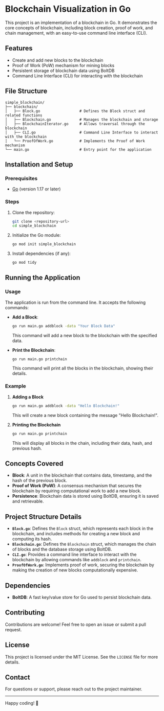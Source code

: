 # Blockchain Visualization in Go

This project is an implementation of a blockchain in Go. It demonstrates the core concepts of blockchain, including block creation, proof of work, and chain management, with an easy-to-use command line interface (CLI).

## Features

- Create and add new blocks to the blockchain
- Proof of Work (PoW) mechanism for mining blocks
- Persistent storage of blockchain data using BoltDB
- Command Line Interface (CLI) for interacting with the blockchain

## File Structure

```
simple_blockchain/
├── blockchain/
│   ├── Block.go                  # Defines the Block struct and related functions
│   ├── Blockchain.go             # Manages the blockchain and storage
│   ├── BlockchainIterator.go     # Allows traversal through the blockchain
│   ├── CLI.go                    # Command Line Interface to interact with the blockchain
│   └── ProofOfWork.go            # Implements the Proof of Work mechanism
└── main.go                       # Entry point for the application
```

## Installation and Setup

### Prerequisites

- [Go](https://golang.org/doc/install) (version 1.17 or later)

### Steps

1. Clone the repository:

   ```sh
   git clone <repository-url>
   cd simple_blockchain
   ```

2. Initialize the Go module:

   ```sh
   go mod init simple_blockchain
   ```

3. Install dependencies (if any):

   ```sh
   go mod tidy
   ```

## Running the Application

### Usage

The application is run from the command line. It accepts the following commands:

- **Add a Block**:

  ```sh
  go run main.go addblock -data "Your Block Data"
  ```

  This command will add a new block to the blockchain with the specified data.

- **Print the Blockchain**:

  ```sh
  go run main.go printchain
  ```

  This command will print all the blocks in the blockchain, showing their details.

### Example

1. **Adding a Block**

   ```sh
   go run main.go addblock -data "Hello Blockchain!"
   ```

   This will create a new block containing the message "Hello Blockchain!".

2. **Printing the Blockchain**

   ```sh
   go run main.go printchain
   ```

   This will display all blocks in the chain, including their data, hash, and previous hash.

## Concepts Covered

- **Block**: A unit in the blockchain that contains data, timestamp, and the hash of the previous block.
- **Proof of Work (PoW)**: A consensus mechanism that secures the blockchain by requiring computational work to add a new block.
- **Persistence**: Blockchain data is stored using BoltDB, ensuring it is saved and retrievable.

## Project Structure Details

- **`Block.go`**: Defines the `Block` struct, which represents each block in the blockchain, and includes methods for creating a new block and computing its hash.
- **`Blockchain.go`**: Defines the `Blockchain` struct, which manages the chain of blocks and the database storage using BoltDB.
- **`CLI.go`**: Provides a command line interface to interact with the blockchain by allowing commands like `addblock` and `printchain`.
- **`ProofOfWork.go`**: Implements proof of work, securing the blockchain by making the creation of new blocks computationally expensive.

## Dependencies

- **BoltDB**: A fast key/value store for Go used to persist blockchain data.

## Contributing

Contributions are welcome! Feel free to open an issue or submit a pull request.

## License

This project is licensed under the MIT License. See the `LICENSE` file for more details.

## Contact

For questions or support, please reach out to the project maintainer.

---

Happy coding! 🚀

